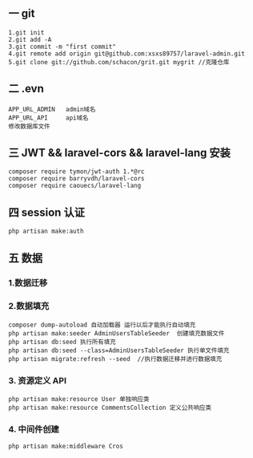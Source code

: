 ## 一 git
	1.git init 
	2.git add -A 
	3.git commit -m "first commit"
	4.git remote add origin git@github.com:xsxs89757/laravel-admin.git
	5.git clone git://github.com/schacon/grit.git mygrit //克隆仓库

## 二 .evn
	APP_URL_ADMIN	admin域名
	APP_URL_API		api域名
	修改数据库文件

## 三 JWT && laravel-cors && laravel-lang 安装 
	composer require tymon/jwt-auth 1.*@rc
	composer require barryvdh/laravel-cors
	composer require caouecs/laravel-lang

## 四 session 认证
	php artisan make:auth

## 五  数据

### 1.数据迁移

### 2.数据填充
	composer dump-autoload 自动加载器 运行以后才能执行自动填充
	php artisan make:seeder AdminUsersTableSeeder  创建填充数据文件
	php artisan db:seed 执行所有填充
	php artisan db:seed --class=AdminUsersTableSeeder 执行单文件填充
	php artisan migrate:refresh --seed  //执行数据迁移并进行数据填充
### 3. 资源定义 API
	php artisan make:resource User 单独响应类
	php artisan make:resource CommentsCollection 定义公共响应类
### 4. 中间件创建
	php artisan make:middleware Cros
